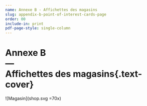 ```yaml
---
name: Annexe B - Affichettes des magasins
slug: appendix-b-point-of-interest-cards-page
order: 00
include-in: print
pdf-page-style: single-column
---
```


# Annexe B<br>&mdash;<br>Affichettes des magasins{.text-cover}

![Magasin](shop.svg =70x)<!--{p:.text-center}-->
